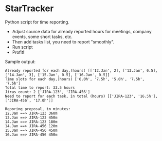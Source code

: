 # StarTracker

Python script for time reporting.

* Adjust source data for already reported hours for meetings, company events, some short tasks, etc.
* Then add tasks list, you need to report "smoothly".
* Run script
* Profit!

Sample output:
```
Already reported for each day,(hours) [['12.Jan', 2], ['13.Jan', 0.5], ['14.Jan', 3], ['15.Jan', 0.5], ['16.Jan', 0.5]]
Time slots for each day,(hours) ['6.0h', '7.5h', '5.0h', '7.5h', '7.5h']
Total time to report: 33.5 hours
Jiras count: 2 ['JIRA-123', 'JIRA-456']
Need to report for each task, in total (hours) [['JIRA-123', '16.5h'], ['JIRA-456', '17.0h']]

Reporing proposal, in minutes:
12.Jan ==> JIRA-123 360m
13.Jan ==> JIRA-123 450m
14.Jan ==> JIRA-123 180m
14.Jan ==> JIRA-456 120m
15.Jan ==> JIRA-456 450m
16.Jan ==> JIRA-456 450m
```

